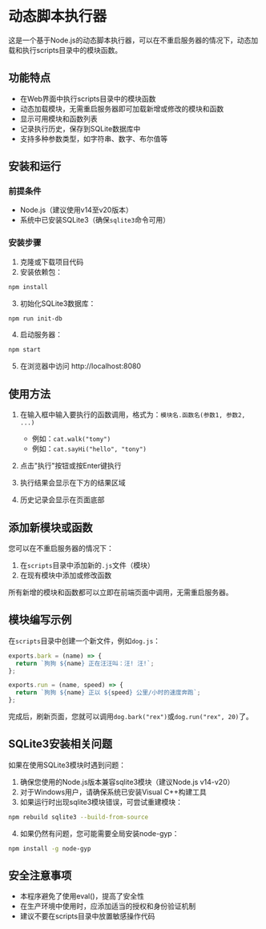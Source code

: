 # 动态脚本执行器

这是一个基于Node.js的动态脚本执行器，可以在不重启服务器的情况下，动态加载和执行scripts目录中的模块函数。

## 功能特点

- 在Web界面中执行scripts目录中的模块函数
- 动态加载模块，无需重启服务器即可加载新增或修改的模块和函数
- 显示可用模块和函数列表
- 记录执行历史，保存到SQLite数据库中
- 支持多种参数类型，如字符串、数字、布尔值等

## 安装和运行

### 前提条件

- Node.js（建议使用v14至v20版本）
- 系统中已安装SQLite3（确保`sqlite3`命令可用）

### 安装步骤

1. 克隆或下载项目代码
2. 安装依赖包：

```bash
npm install
```

3. 初始化SQLite3数据库：

```bash
npm run init-db
```

4. 启动服务器：

```bash
npm start
```

5. 在浏览器中访问 http://localhost:8080

## 使用方法

1. 在输入框中输入要执行的函数调用，格式为：`模块名.函数名(参数1, 参数2, ...)`
   - 例如：`cat.walk("tomy")`
   - 例如：`cat.sayHi("hello", "tony")`

2. 点击"执行"按钮或按Enter键执行
3. 执行结果会显示在下方的结果区域
4. 历史记录会显示在页面底部

## 添加新模块或函数

您可以在不重启服务器的情况下：

1. 在`scripts`目录中添加新的`.js`文件（模块）
2. 在现有模块中添加或修改函数

所有新增的模块和函数都可以立即在前端页面中调用，无需重启服务器。

## 模块编写示例

在`scripts`目录中创建一个新文件，例如`dog.js`：

```javascript
exports.bark = (name) => {
  return `狗狗 ${name} 正在汪汪叫：汪! 汪!`;
};

exports.run = (name, speed) => {
  return `狗狗 ${name} 正以 ${speed} 公里/小时的速度奔跑`;
};
```

完成后，刷新页面，您就可以调用`dog.bark("rex")`或`dog.run("rex", 20)`了。

## SQLite3安装相关问题

如果在使用SQLite3模块时遇到问题：

1. 确保您使用的Node.js版本兼容sqlite3模块（建议Node.js v14-v20）
2. 对于Windows用户，请确保系统已安装Visual C++构建工具
3. 如果运行时出现sqlite3模块错误，可尝试重建模块：

```bash
npm rebuild sqlite3 --build-from-source
```

4. 如果仍然有问题，您可能需要全局安装node-gyp：

```bash
npm install -g node-gyp
```

## 安全注意事项

- 本程序避免了使用eval()，提高了安全性
- 在生产环境中使用时，应添加适当的授权和身份验证机制
- 建议不要在scripts目录中放置敏感操作代码